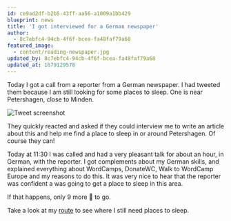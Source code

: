 ```yaml
---
id: ce9ad2df-b2b5-43ff-aa56-a1009a1bb429
blueprint: news
title: 'I got interviewed for a German newspaper'
author:
  - 8c7ebfc4-94cb-4f6f-bcea-fa48faf79a68
featured_image:
  - content/reading-newspaper.jpg
updated_by: 8c7ebfc4-94cb-4f6f-bcea-fa48faf79a68
updated_at: 1679129578
---
```

Today I got a call from a reporter from a German newspaper. I had tweeted them because I am still looking for some places to sleep. One is near Petershagen, close to Minden.

![Tweet screenshot](http://127.0.0.1:8000/assets/tweets/tweet-1090266608226885640.png)

They quickly reacted and asked if they could interview me to write an article about this and help me find a place to sleep in or around Petershagen. Of course they can!

Today at 11:30 I was called and had a very pleasant talk for about an hour, in German, with the reporter. I got complements about my German skills, and explained everything about WordCamps, DonateWC, Walk to WordCamp Europe and my reasons to do this. It was very nice to hear that the reporter was confident a was going to get a place to sleep in this area.

If that happens, only 9 more 🛌 to go.

Take a look at my [route](https://walktowc.eu/route/) to see where I still need places to sleep.